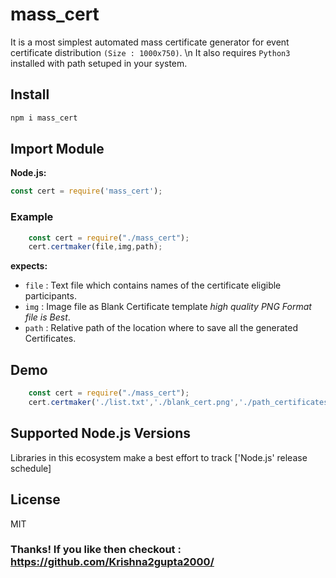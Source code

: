 # mass_cert
It is a most simplest automated mass certificate generator for event certificate distribution `(Size : 1000x750)`. \n
It also requires `Python3` installed with path setuped in your system. 

## Install 

```sh
npm i mass_cert
```
## Import Module
**Node.js:**
```js
const cert = require('mass_cert');

```

### Example

```js
    const cert = require("./mass_cert");
    cert.certmaker(file,img,path);

```

**expects:**
* `file` : Text file which contains names of the certificate eligible participants.
* `img`  : Image file as Blank Certificate template _high quality PNG Format file is Best_.
* `path` : Relative path of the location where to save all the generated Certificates.

## Demo

```js
    const cert = require("./mass_cert");
    cert.certmaker('./list.txt','./blank_cert.png','./path_certificates/');

```

## Supported Node.js Versions

Libraries in this ecosystem make a best effort to track
['Node.js' release schedule]

## License

MIT

### Thanks! If you like then checkout : https://github.com/Krishna2gupta2000/
